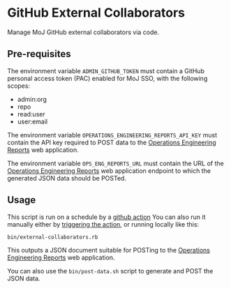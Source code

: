 # GitHub External Collaborators

Manage MoJ GitHub external collaborators via code.

## Pre-requisites

The environment variable `ADMIN_GITHUB_TOKEN` must contain a GitHub personal access
token (PAC) enabled for MoJ SSO, with the following scopes:
  * admin:org
  * repo
  * read:user
  * user:email

The environment variable `OPERATIONS_ENGINEERING_REPORTS_API_KEY` must contain the API key required to POST data to the [Operations Engineering Reports] web application.

The environment variable `OPS_ENG_REPORTS_URL` must contain the URL of the [Operations Engineering Reports] web application endpoint to which the generated JSON data should be POSTed.

## Usage

This script is run on a schedule by a [github action](.github/workflows/post-data.yaml) You can also run it manually either by [triggering the action], or running locally like this:

```
bin/external-collaborators.rb
```

This outputs a JSON document suitable for POSTing to the [Operations Engineering Reports] web application.

You can also use the `bin/post-data.sh` script to generate and POST the JSON data.

[Operations Engineering Reports]: https://github.com/ministryofjustice/operations-engineering-reports
[triggering the action]: https://github.com/ministryofjustice/operations-engineering-github-collaborators/actions?query=workflow%3A.github%2Fworkflows%2Fpost-data.yaml
